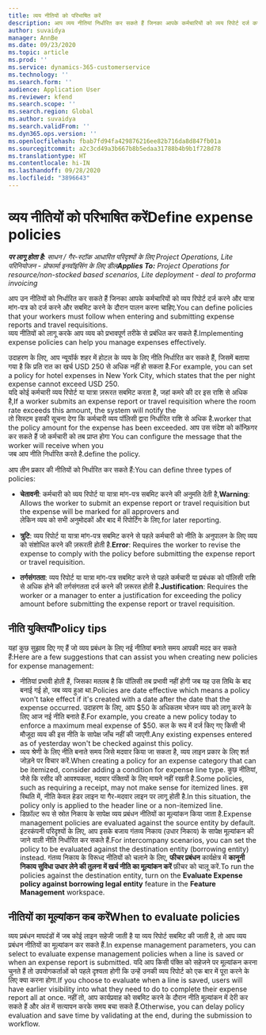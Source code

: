 ```yaml
---
title: व्यय नीतियों को परिभाषित करें
description: आप व्यय नीतियां निर्धारित कर सकते हैं जिनका आपके कर्मचारियों को व्यय रिपोर्ट दर्ज करने और यात्रा मांग-पत्र दर्ज करने और सबमिट करने के दौरान पालन करना चाहिए.
author: suvaidya
manager: AnnBe
ms.date: 09/23/2020
ms.topic: article
ms.prod: ''
ms.service: dynamics-365-customerservice
ms.technology: ''
ms.search.form: ''
audience: Application User
ms.reviewer: kfend
ms.search.scope: ''
ms.search.region: Global
ms.author: suvaidya
ms.search.validFrom: ''
ms.dyn365.ops.version: ''
ms.openlocfilehash: fbab7fd94fa429876216ee82b716da8d847fb01a
ms.sourcegitcommit: a2c3cd49a3b667b8b5edaa31788b4b9b1f728d78
ms.translationtype: HT
ms.contentlocale: hi-IN
ms.lasthandoff: 09/28/2020
ms.locfileid: "3896643"
---
```

# <a name="define-expense-policies"></a><span data-ttu-id="02221-103">व्यय नीतियों को परिभाषित करें</span><span class="sxs-lookup"><span data-stu-id="02221-103">Define expense policies</span></span>

<span data-ttu-id="02221-104">_**पर लागू होता है:** साधन / गैर-स्टॉक आधारित परिदृश्यों के लिए Project Operations, Lite परिनियोजन - प्रोफार्मा इनवॉइसिंग के लिए डील_</span><span class="sxs-lookup"><span data-stu-id="02221-104">_**Applies To:** Project Operations for resource/non-stocked based scenarios, Lite deployment - deal to proforma invoicing_</span></span>

<span data-ttu-id="02221-105">आप उन नीतियों को निर्धारित कर सकते हैं जिनका आपके कर्मचारियों को व्यय रिपोर्ट दर्ज करने और यात्रा मांग-पत्र को दर्ज करने और सबमिट करने के दौरान पालन करना चाहिए.</span><span class="sxs-lookup"><span data-stu-id="02221-105">You can define policies that your workers must follow when entering and submitting expense reports and travel requisitions.</span></span>         
<span data-ttu-id="02221-106">व्यय नीतियों को लागू करके आप व्यय को प्रभावपूर्ण तरीके से प्रबंधित कर सकते हैं.</span><span class="sxs-lookup"><span data-stu-id="02221-106">Implementing expense policies can help you manage expenses effectively.</span></span>         

<span data-ttu-id="02221-107">उदाहरण के लिए, आप न्यूयॉर्क शहर में होटल के व्यय के लिए नीति निर्धारित कर सकते हैं, जिसमें बताया गया है कि प्रति रात का खर्च USD 250 से अधिक नहीं हो सकता है.</span><span class="sxs-lookup"><span data-stu-id="02221-107">For example, you can set a policy for hotel expenses in New York City, which states that the per night expense cannot exceed USD 250.</span></span>       
<span data-ttu-id="02221-108">यदि कोई कर्मचारी व्यय रिपोर्ट या यात्रा ज़रूरत सबमिट करता है, जहां कमरे की दर इस राशि से अधिक है,</span><span class="sxs-lookup"><span data-stu-id="02221-108">If a worker submits an expense report or travel requisition where the room rate exceeds this amount, the system will notify the</span></span>         
<span data-ttu-id="02221-109">तो सिस्टम इसकी सूचना देगा कि कर्मचारी व्यय पॉलिसी द्वारा निर्धारित राशि से अधिक है.</span><span class="sxs-lookup"><span data-stu-id="02221-109">worker that the policy amount for the expense has been exceeded.</span></span> <span data-ttu-id="02221-110">आप उस संदेश को कॉन्फ़िगर कर सकते हैं जो कर्मचारी को तब प्राप्त होगा </span><span class="sxs-lookup"><span data-stu-id="02221-110">You can configure the message that the worker will receive when you</span></span>        
<span data-ttu-id="02221-111">जब आप नीति निर्धारित करते है.</span><span class="sxs-lookup"><span data-stu-id="02221-111">define the policy.</span></span>      
        
<span data-ttu-id="02221-112">आप तीन प्रकार की नीतियों को निर्धारित कर सकते हैं:</span><span class="sxs-lookup"><span data-stu-id="02221-112">You can define three types of policies:</span></span>         
        
- <span data-ttu-id="02221-113">**चेतावनी**: कर्मचारी को व्यय रिपोर्ट या यात्रा मांग-पत्र सबमिट करने की अनुमति देती है,</span><span class="sxs-lookup"><span data-stu-id="02221-113">**Warning**: Allows the worker to submit an expense report or travel requisition but the expense will be marked for all approvers and</span></span>         
  <span data-ttu-id="02221-114">लेकिन व्यय को सभी अनुमोदकों और बाद में रिपोर्टिंग के लिए.</span><span class="sxs-lookup"><span data-stu-id="02221-114">for later reporting.</span></span>        

- <span data-ttu-id="02221-115">**त्रुटि**: व्यय रिपोर्ट या यात्रा मांग-पत्र सबमिट करने से पहले कर्मचारी को नीति के अनुपालन के लिए व्यय को संशोधित करने की ज़रूरती होती है.</span><span class="sxs-lookup"><span data-stu-id="02221-115">**Error**: Requires the worker to revise the expense to comply with the policy before submitting the expense report or travel requisition.</span></span>        
 
 - <span data-ttu-id="02221-116">**तर्गसंगतता**: व्यय रिपोर्ट या यात्रा मांग-पत्र सबमिट करने से पहले कर्मचारी या प्रबंधक को पॉलिसी राशि से अधिक होने की तर्गसंगतता दर्ज करने की ज़रूरत होती है.</span><span class="sxs-lookup"><span data-stu-id="02221-116">**Justification**: Requires the worker or a manager to enter a justification for exceeding the policy amount before submitting the expense report or travel requisition.</span></span>        

## <a name="policy-tips"></a><span data-ttu-id="02221-117">नीति युक्तियाँ</span><span class="sxs-lookup"><span data-stu-id="02221-117">Policy tips</span></span>
<span data-ttu-id="02221-118">यहां कुछ सुझाव दिए गए हैं जो व्यय प्रबंधन के लिए नई नीतियां बनाते समय आपकी मदद कर सकते हैं:</span><span class="sxs-lookup"><span data-stu-id="02221-118">Here are a few suggestions that can assist you when creating new policies for expense management:</span></span> 

- <span data-ttu-id="02221-119">नीतियां प्रभावी होती हैं, जिसका मतलब है कि पॉलिसी तब प्रभावी नहीं होगी जब यह उस तिथि के बाद बनाई गई हो, जब व्यय हुआ था.</span><span class="sxs-lookup"><span data-stu-id="02221-119">Policies are date effective which means a policy won't take effect if it's created with a date after the date that the expense occurred.</span></span> <span data-ttu-id="02221-120">उदाहरण के लिए, आप $50 के अधिकतम भोजन व्यय को लागू करने के लिए आज नई नीति बनाते हैं.</span><span class="sxs-lookup"><span data-stu-id="02221-120">For example, you create a new policy today to enforce a maximum meal expense of $50.</span></span> <span data-ttu-id="02221-121">कल के रूप में दर्ज किए गए किसी भी मौजूदा व्यय की इस नीति के सापेक्ष जाँच नहीं की जाएगी.</span><span class="sxs-lookup"><span data-stu-id="02221-121">Any existing expenses entered as of yesterday won't be checked against this policy.</span></span>
- <span data-ttu-id="02221-122">व्यय श्रेणी के लिए नीति बनाते समय जिसे मदवार किया जा सकता है, व्यय लाइन प्रकार के लिए शर्त जोड़ने पर विचार करें.</span><span class="sxs-lookup"><span data-stu-id="02221-122">When creating a policy for an expense category that can be itemized, consider adding a condition for expense line type.</span></span> <span data-ttu-id="02221-123">कुछ नीतियां, जैसे कि रसीद की आवश्यकता, मदवार पंक्तियों के लिए मायने नहीं रखती है.</span><span class="sxs-lookup"><span data-stu-id="02221-123">Some policies, such as requiring a receipt, may not make sense for itemized lines.</span></span> <span data-ttu-id="02221-124">इस स्थिति में, नीति केवल हेडर लाइन या गैर-मदवार लाइन पर लागू होती है.</span><span class="sxs-lookup"><span data-stu-id="02221-124">In this situation, the policy only is applied to the header line or a non-itemized line.</span></span> 
- <span data-ttu-id="02221-125">डिफ़ॉल्ट रूप से स्रोत निकाय के सापेक्ष व्यय प्रबंधन नीतियों का मूल्यांकन किया जाता है.</span><span class="sxs-lookup"><span data-stu-id="02221-125">Expense management policies are evaluated against the source entity by default.</span></span> <span data-ttu-id="02221-126">इंटरकंपनी परिदृश्यों के लिए, आप इसके बजाय गंतव्य निकाय (उधार निकाय) के सापेक्ष मूल्यांकन की जाने वाली नीति निर्धारित कर सकते हैं.</span><span class="sxs-lookup"><span data-stu-id="02221-126">For intercompany scenarios, you can set the policy to be evaluated against the destination entity (borrowing entity) instead.</span></span> <span data-ttu-id="02221-127">गंतव्य निकाय के विरूध्द नीतियों को चलाने के लिए, **फीचर प्रबंधन** कार्यक्षेत्र में **कानूनी निकाय सुविधा उधार लेने की तुलना में खर्च नीति का मूल्यांकन करें** फ़ीचर को चालू करें.</span><span class="sxs-lookup"><span data-stu-id="02221-127">To run the policies against the destination entity, turn on the **Evaluate Expense policy against borrowing legal entity** feature in the **Feature Management** workspace.</span></span>

## <a name="when-to-evaluate-policies"></a><span data-ttu-id="02221-128">नीतियों का मूल्यांकन कब करें</span><span class="sxs-lookup"><span data-stu-id="02221-128">When to evaluate policies</span></span>

<span data-ttu-id="02221-129">व्यय प्रबंधन मापदंडों में जब कोई लाइन सहेजी जाती है या व्यय रिपोर्ट सबमिट की जाती है, तो आप व्यय प्रबंधन नीतियों का मूल्यांकन कर सकते हैं.</span><span class="sxs-lookup"><span data-stu-id="02221-129">In expense management parameters, you can select to evaluate expense management policies when a line is saved or when an expense report is submitted.</span></span> <span data-ttu-id="02221-130">यदि आप किसी पंक्ति को सहेजने पर मूल्यांकन करना चुनते हैं तो उपयोगकर्ताओं को पहले दृश्यता होगी कि उन्हें उनकी व्यय रिपोर्ट को एक बार में पूरा करने के लिए क्या करना होगा.</span><span class="sxs-lookup"><span data-stu-id="02221-130">If you choose to evaluate when a line is saved, users will have earlier visibility into what they need to do to complete their expense report all at once.</span></span> <span data-ttu-id="02221-131">नहीं तो, आप कार्यप्रवाह को सबमिट करने के दौरान नीति मूल्यांकन में देरी कर सकते हैं और अंत में सत्यापन करके समय बचा सकते हैं.</span><span class="sxs-lookup"><span data-stu-id="02221-131">Otherwise, you can delay policy evaluation and save time by validating at the end, during the submission to workflow.</span></span>
